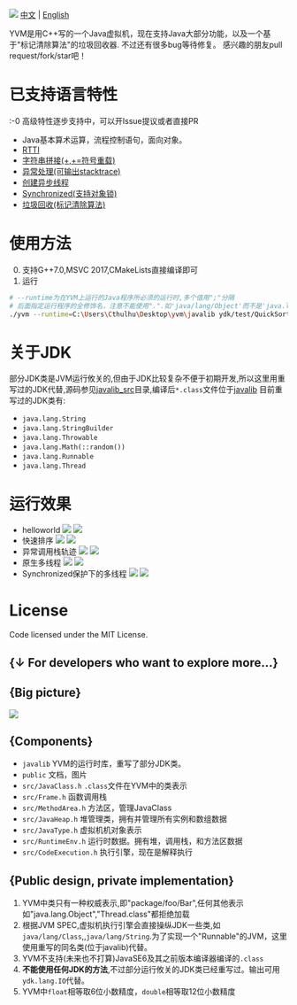 ![](./public/banner.jpg)
[中文](https://github.com/racaljk/yvm/blob/master/README.md) | [English](https://github.com/racaljk/yvm/blob/master/README.EN.md)

YVM是用C++写的一个Java虚拟机，现在支持Java大部分功能，以及一个基于"标记清除算法"的垃圾回收器. 不过还有很多bug等待修复。
感兴趣的朋友pull request/fork/star吧！

# 已支持语言特性
:-0 高级特性逐步支持中，可以开Issue提议或者直接PR
+ Java基本算术运算，流程控制语句，面向对象。
+ [RTTI](./javalib_src/ydk/test/InstanceofTest.java)
+ [字符串拼接(+,+=符号重载)](./javalib_src/ydk/test/StringConcatenation.java)
+ [异常处理(可输出stacktrace)](./javalib_src/ydk/test/ThrowExceptionTest.java)
+ [创建异步线程](./javalib_src/ydk/test/CreateAsyncThreadsTest.java)
+ [Synchronized(支持对象锁)](./javalib_src/ydk/test/SynchronizedBlockTest.java)
+ [垃圾回收(标记清除算法)](./javalib_src/ydk/test/GCTest.java)

# 使用方法
0. 支持G++7.0,MSVC 2017,CMakeLists直接编译即可
1. 运行
```bash
# --runtime为在YVM上运行的Java程序所必须的运行时,多个值用";"分隔
# 后面指定运行程序的全修饰名，注意不能使用".".如'java/lang/Object'而不是'java.lang.Object'
./yvm --runtime=C:\Users\Cthulhu\Desktop\yvm\javalib ydk/test/QuickSort
```

# 关于JDK
部分JDK类是JVM运行攸关的,但由于JDK比较复杂不便于初期开发,所以这里用重写过的JDK代替,源码参见[javalib_src](./javalib_src)目录,编译后`*.class`文件位于[javalib](./javalib)
目前重写过的JDK类有:
+ `java.lang.String`
+ `java.lang.StringBuilder`
+ `java.lang.Throwable`
+ `java.lang.Math(::random())`
+ `java.lang.Runnable`
+ `java.lang.Thread`

# 运行效果
+ helloworld
![](./public/hw.png)
![](./public/helloworld.png)
+ 快速排序
![](./public/quicksort_java.png)
![](./public/quicksort_console.png)
+ 异常调用栈轨迹
![](./public/stj.png)
![](./public/stc.png)
+ 原生多线程
![](./public/without_synchronized_java.png)
![](./public/without_synchronized_console.png)
+ Synchronized保护下的多线程
![](./public/synchronized_java.png)
![](./public/synchronized_console.png)

# License
Code licensed under the MIT License.


{↓ For developers who want to explore more...}
---
## {Big picture}
![](./public/arch.png)

## {Components}
+ `javalib` YVM的运行时库，重写了部分JDK类。
+ `public` 文档，图片
+ `src/JavaClass.h` `.class`文件在YVM中的类表示
+ `src/Frame.h` 函数调用栈
+ `src/MethodArea.h` 方法区，管理JavaClass
+ `src/JavaHeap.h` 堆管理类，拥有并管理所有实例和数组数据
+ `src/JavaType.h` 虚拟机机对象表示
+ `src/RuntimeEnv.h` 运行时数据。拥有堆，调用栈，和方法区数据
+ `src/CodeExecution.h` 执行引擎，现在是解释执行

## {Public design, private implementation}
1. YVM中类只有一种权威表示,即"package/foo/Bar",任何其他表示如"java.lang.Object","Thread.class"都拒绝加载
2. 根据JVM SPEC,虚拟机执行引擎会直接操纵JDK一些类,如`java/lang/Class`,,`java/lang/String`.为了实现一个"Runnable"的JVM，这里使用重写的同名类(位于javalib)代替。
3.  YVM不支持(未来也不打算)JavaSE6及其之前版本编译器编译的`.class`
4. **不能使用任何JDK的方法**,不过部分运行攸关的JDK类已经重写过。输出可用`ydk.lang.IO`代替。
5. YVM中`float`相等取6位小数精度，`double`相等取12位小数精度

